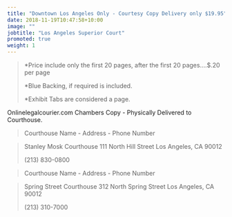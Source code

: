 ```yaml
---
title: "Downtown Los Angeles Only - Courtesy Copy Delivery only $19.95"
date: 2018-11-19T10:47:58+10:00
image: ""
jobtitle: "Los Angeles Superior Court"
promoted: true
weight: 1
---
```



> *Price include only the first 20 pages, after the first 20 pages….$.20 per page
> 
> *Blue Backing, if required is included.
>
> *Exhibit Tabs are considered a page. 


Onlinelegalcourier.com Chambers Copy - Physically Delivered to Courthouse.


>  Courthouse Name - Address - Phone Number

>  Stanley Mosk Courthouse
>  111 North Hill Street
>  Los Angeles, CA 90012
>
>  (213) 830-0800

>  Courthouse Name - Address - Phone Number

>  Spring Street Courthouse
>  312 North Spring Street
>  Los Angeles, CA 90012
>
>  (213) 310-7000